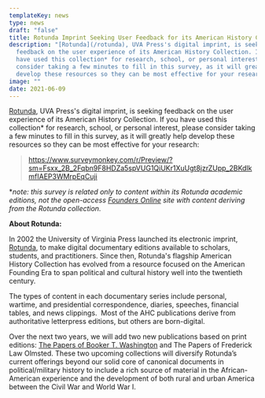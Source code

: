 ```yaml
---
templateKey: news
type: news
draft: "false"
title: Rotunda Imprint Seeking User Feedback for its American History Collection
description: "[Rotunda](/rotunda), UVA Press's digital imprint, is seeking
  feedback on the user experience of its American History Collection. If you
  have used this collection* for research, school, or personal interest, please
  consider taking a few minutes to fill in this survey, as it will greatly help
  develop these resources so they can be most effective for your research."
image: ""
date: 2021-06-09
---
```

[Rotunda](/rotunda), UVA Press's digital imprint, is seeking feedback on the user experience of its American History Collection. If you have used this collection* for research, school, or personal interest, please consider taking a few minutes to fill in this survey, as it will greatly help develop these resources so they can be most effective for your research:

> <https://www.surveymonkey.com/r/Preview/?sm=Fsxx_2B_2Fqbn9F8HDZa5spVUG1QiUKr1XuUgt8jzrZUpp_2BKdlkmfIAEP3WMrpEqCuji> 

\**note: this survey is related only to content within its Rotunda academic editions, not the open-access [Founders Online](https://founders.archives.gov/) site with content deriving from the Rotunda collection.*

**About Rotunda:**

In 2002 the University of Virginia Press launched its electronic imprint, [Rotunda](/rotunda), to make digital documentary editions available to scholars, students, and practitioners. Since then, Rotunda's flagship American History Collection has evolved from a resource focused on the American Founding Era to span political and cultural history well into the twentieth century.

The types of content in each documentary series include personal, wartime, and presidential correspondence, diaries, speeches, financial tables, and news clippings.  Most of the AHC publications derive from authoritative letterpress editions, but others are born-digital.

Over the next two years, we will add two new publications based on print editions: [The Papers of Booker T. Washington](/news/booker-t-washington-has-a-new-charlottesville-connection-a-digital-edition-of-his-papers) and The Papers of Frederick Law Olmsted. These two upcoming collections will diversify Rotunda’s current offerings beyond our solid core of canonical documents in political/military history to include a rich source of material in the African-American experience and the development of both rural and urban America between the Civil War and World War I.